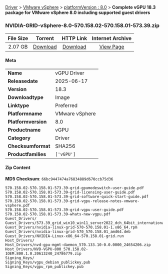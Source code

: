
[Driver](/README.md)  >  [VMware vSphere](/index/Driver/VMware_vSphere.md)  >  [platformVersion : 8.0](/index/Driver/VMware_vSphere/8.0.md)  >  **Complete vGPU 18.3 package for VMware vSphere 8.0 including supported guest drivers**


### NVIDIA-GRID-vSphere-8.0-570.158.02-570.158.01-573.39.zip

| **File Size** | **Torrent**  | **HTTP Link** | **Internet Archive** |
|:-------------:|:------------:|:-------------:|:--------------------:|
| 2.07 GB |  [Download](https://archive.org/download/nvgpu_NVIDIA-GRID-vSphere-8.0-570.158.02-570.158.01-573.39.zip_lffdeh6l/nvgpu_NVIDIA-GRID-vSphere-8.0-570.158.02-570.158.01-573.39.zip_lffdeh6l_archive.torrent)       | [Download](https://archive.org/compress/nvgpu_NVIDIA-GRID-vSphere-8.0-570.158.02-570.158.01-573.39.zip_lffdeh6l) | [View Page](https://archive.org/details/nvgpu_NVIDIA-GRID-vSphere-8.0-570.158.02-570.158.01-573.39.zip_lffdeh6l)       |

#### Meta

<table>
<tr><td><strong>Name</strong></td><td>vGPU Driver</td></tr>
<tr><td><strong>Releasedate</strong></td><td>2025-06-17</td></tr>
<tr><td><strong>Version</strong></td><td>18.3</td></tr>
<tr><td><strong>Downloadtype</strong></td><td>Image</td></tr>
<tr><td><strong>Linktype</strong></td><td>Preferred</td></tr>
<tr><td><strong>Platformname</strong></td><td>VMware vSphere</td></tr>
<tr><td><strong>Platformversion</strong></td><td>8.0</td></tr>
<tr><td><strong>Productname</strong></td><td>vGPU</td></tr>
<tr><td><strong>Category</strong></td><td>Driver</td></tr>
<tr><td><strong>Checksumformat</strong></td><td>SHA256</td></tr>
<tr><td><strong>Productfamilies</strong></td><td><code>['vGPU']</code></td></tr>
</table>

#### Zip Content

**MD5 Checksum**: `66bc9447474a76834889d670ccb75d36`

```text
570.158.02-570.158.01-573.39-grid-gpumodeswitch-user-guide.pdf
570.158.02-570.158.01-573.39-grid-licensing-user-guide.pdf
570.158.02-570.158.01-573.39-grid-software-quick-start-guide.pdf
570.158.02-570.158.01-573.39-grid-vgpu-release-notes-vmware-vsphere.pdf
570.158.02-570.158.01-573.39-grid-vgpu-user-guide.pdf
570.158.02-570.158.01-573.39-whats-new-vgpu.pdf
Guest_Drivers/
Guest_Drivers/573.39_grid_win10_win11_server2022_dch_64bit_international.exe
Guest_Drivers/nvidia-linux-grid-570-570.158.01-1.x86_64.rpm
Guest_Drivers/nvidia-linux-grid-570_570.158.01_amd64.deb
Guest_Drivers/NVIDIA-Linux-x86_64-570.158.01-grid.run
Host_Drivers/
Host_Drivers/nvd-gpu-mgmt-daemon_570.133.10-0.0.0000_24654206.zip
Host_Drivers/NVD-VGPU-800_570.158.02-1OEM.800.1.0.20613240_24786779.zip
Signing_Keys/
Signing_Keys/vgpu_debian_publickey.pub
Signing_Keys/vgpu_rpm_publickey.pub
```